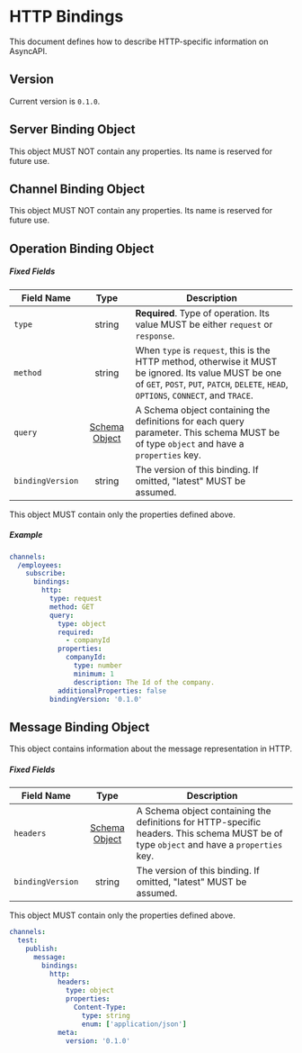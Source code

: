 # HTTP Bindings

This document defines how to describe HTTP-specific information on AsyncAPI.

<a name="version"></a>

## Version

Current version is `0.1.0`.


<a name="server"></a>

## Server Binding Object

This object MUST NOT contain any properties. Its name is reserved for future use.




<a name="channel"></a>

## Channel Binding Object

This object MUST NOT contain any properties. Its name is reserved for future use.


<a name="operation"></a>

## Operation Binding Object

##### Fixed Fields

Field Name | Type | Description
---|:---:|---
<a name="operationBindingObjectType"></a>`type` | string | **Required**. Type of operation. Its value MUST be either `request` or `response`.
<a name="operationBindingObjectMethod"></a>`method` | string | When `type` is `request`, this is the HTTP method, otherwise it MUST be ignored. Its value MUST be one of `GET`, `POST`, `PUT`, `PATCH`, `DELETE`, `HEAD`, `OPTIONS`, `CONNECT`, and `TRACE`.
<a name="operationBindingObjectQuery"></a>`query` | [Schema Object][schemaObject] | A Schema object containing the definitions for each query parameter. This schema MUST be of type `object` and have a `properties` key.
<a name="operationBindingObjectBindingVersion"></a>`bindingVersion` | string | The version of this binding. If omitted, "latest" MUST be assumed.

This object MUST contain only the properties defined above.

##### Example

```yaml
channels:
  /employees:
    subscribe:
      bindings:
        http:
          type: request
          method: GET
          query:
            type: object
            required:
              - companyId
            properties:
              companyId:
                type: number
                minimum: 1
                description: The Id of the company.
            additionalProperties: false
          bindingVersion: '0.1.0'
```


<a name="message"></a>

## Message Binding Object

This object contains information about the message representation in HTTP.

##### Fixed Fields

Field Name | Type | Description
---|:---:|---
<a name="messageBindingObjectHeaders"></a>`headers` | [Schema Object][schemaObject] | A Schema object containing the definitions for HTTP-specific headers. This schema MUST be of type `object` and have a `properties` key.
<a name="messageBindingObjectBindingVersion"></a>`bindingVersion` | string | The version of this binding. If omitted, "latest" MUST be assumed.

This object MUST contain only the properties defined above.


```yaml
channels:
  test:
    publish:
      message:
        bindings:
          http:
            headers:
              type: object
              properties:
                Content-Type:
                  type: string
                  enum: ['application/json']
            meta:
              version: '0.1.0'
```

[schemaObject]: https://www.asyncapi.com/docs/specifications/2.0.0/#schemaObject